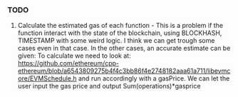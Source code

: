 ### TODO

1. Calculate the estimated gas of each function - This is a problem if the 
function interact with the state of the blockchain, using BLOCKHASH, TIMESTAMP with some weird logic. I think
we can get trough some cases even in that case.
In the other cases, an accurate estimate can be given: To calculate we need to look at: https://github.com/ethereum/cpp-ethereum/blob/a6543809275b4f4c3bb86f4e2748182aaa61a711/libevmcore/EVMSchedule.h and run accordingly with a gasPrice.
We can let the user input the gas price and output Sum(operations)*gasprice

